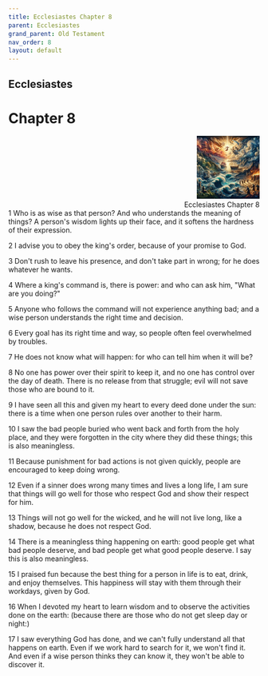 ```yaml
---
title: Ecclesiastes Chapter 8
parent: Ecclesiastes
grand_parent: Old Testament
nav_order: 8
layout: default
---
```


## Ecclesiastes

# Chapter 8

<div style="clear: both; text-align: right;">
    <img src="/assets/Image/Ecclesiastes/500/8.jpg" alt="Ecclesiastes Chapter 8" class="chapter-image" style="max-width: 25%; height: auto;"/>
    <figcaption style="font-size: 14px;">Ecclesiastes Chapter 8</figcaption>
</div>
1 Who is as wise as that person? And who understands the meaning of things? A person's wisdom lights up their face, and it softens the hardness of their expression.

2 I advise you to obey the king's order, because of your promise to God.

3 Don't rush to leave his presence, and don't take part in wrong; for he does whatever he wants.

4 Where a king's command is, there is power: and who can ask him, "What are you doing?"

5 Anyone who follows the command will not experience anything bad; and a wise person understands the right time and decision.

6 Every goal has its right time and way, so people often feel overwhelmed by troubles.

7 He does not know what will happen: for who can tell him when it will be?

8 No one has power over their spirit to keep it, and no one has control over the day of death. There is no release from that struggle; evil will not save those who are bound to it.

9 I have seen all this and given my heart to every deed done under the sun: there is a time when one person rules over another to their harm.

10 I saw the bad people buried who went back and forth from the holy place, and they were forgotten in the city where they did these things; this is also meaningless.

11 Because punishment for bad actions is not given quickly, people are encouraged to keep doing wrong.

12 Even if a sinner does wrong many times and lives a long life, I am sure that things will go well for those who respect God and show their respect for him.

13 Things will not go well for the wicked, and he will not live long, like a shadow, because he does not respect God.

14 There is a meaningless thing happening on earth: good people get what bad people deserve, and bad people get what good people deserve. I say this is also meaningless.

15 I praised fun because the best thing for a person in life is to eat, drink, and enjoy themselves. This happiness will stay with them through their workdays, given by God.

16 When I devoted my heart to learn wisdom and to observe the activities done on the earth: (because there are those who do not get sleep day or night:)

17 I saw everything God has done, and we can't fully understand all that happens on earth. Even if we work hard to search for it, we won't find it. And even if a wise person thinks they can know it, they won't be able to discover it.


